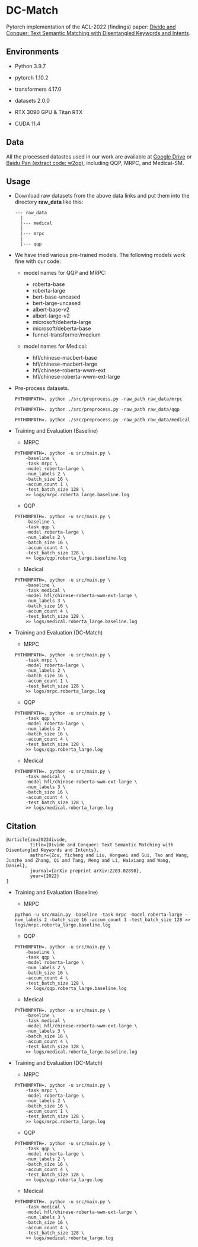 # DC-Match

Pytorch implementation of the ACL-2022 (findings) paper: [Divide and Conquer: Text Semantic Matching with Disentangled Keywords and Intents](https://arxiv.org/abs/2203.02898).

## Environments

* Python 3.9.7
 
* pytorch 1.10.2

* transformers 4.17.0

* datasets 2.0.0

* RTX 3090 GPU & Titan RTX

* CUDA 11.4

## Data

All the processed datastes used in our work are available at [Google Drive](https://drive.google.com/file/d/1OugsTLxqdoxAWaC93hn8xAoiMzjdxjXg/view?usp=sharing) or [Baidu Pan  (extract code: w2op)](https://pan.baidu.com/s/1H1fpJJL9wZEMDicdBOemwg?pwd=w2op), including QQP, MRPC, and Medical-SM.

## Usage

* Download raw datasets from the above data links and put them into the directory **raw_data** like this:

	```
	--- raw_data
	  |
	  |--- medical
	  |
      |--- mrpc
      |
      |--- qqp
	```

* We have tried various pre-trained models. The following models work fine with our code:

    * model names for QQP and MRPC:
        - roberta-base
        - roberta-large
        - bert-base-uncased
        - bert-large-uncased
        - albert-base-v2
        - albert-large-v2
        - microsoft/deberta-large
        - microsoft/deberta-base
        - funnel-transformer/medium

    * model names for Medical:
        - hfl/chinese-macbert-base
        - hfl/chinese-macbert-large
        - hfl/chinese-roberta-wwm-ext
        - hfl/chinese-roberta-wwm-ext-large

* Pre-process datasets.

    ```
    PYTHONPATH=. python ./src/preprocess.py -raw_path raw_data/mrpc
    ```
    ```
    PYTHONPATH=. python ./src/preprocess.py -raw_path raw_data/qqp
    ```
    ```
    PYTHONPATH=. python ./src/preprocess.py -raw_path raw_data/medical
    ```

* Training and Evaluation (Baseline)

    * MRPC
    ```
    PYTHONPATH=. python -u src/main.py \
        -baseline \
        -task mrpc \
        -model roberta-large \
        -num_labels 2 \
        -batch_size 16 \
        -accum_count 1 \
        -test_batch_size 128 \
        >> logs/mrpc.roberta_large.baseline.log
    ```

    * QQP
    ```
    PYTHONPATH=. python -u src/main.py \
        -baseline \
        -task qqp \
        -model roberta-large \
        -num_labels 2 \
        -batch_size 16 \
        -accum_count 4 \
        -test_batch_size 128 \
        >> logs/qqp.roberta_large.baseline.log
    ```

    * Medical
    ```
    PYTHONPATH=. python -u src/main.py \
        -baseline \
        -task medical \
        -model hfl/chinese-roberta-wwm-ext-large \
        -num_labels 3 \
        -batch_size 16 \
        -accum_count 4 \
        -test_batch_size 128 \
        >> logs/medical.roberta_large.baseline.log
    ```

* Training and Evaluation (DC-Match)

    * MRPC
    ```
    PYTHONPATH=. python -u src/main.py \
        -task mrpc \
        -model roberta-large \
        -num_labels 2 \
        -batch_size 16 \
        -accum_count 1 \
        -test_batch_size 128 \
        >> logs/mrpc.roberta_large.log
    ```

    * QQP
    ```
    PYTHONPATH=. python -u src/main.py \
        -task qqp \
        -model roberta-large \
        -num_labels 2 \
        -batch_size 16 \
        -accum_count 4 \
        -test_batch_size 128 \
        >> logs/qqp.roberta_large.log
    ```

    * Medical
    ```
    PYTHONPATH=. python -u src/main.py \
        -task medical \
        -model hfl/chinese-roberta-wwm-ext-large \
        -num_labels 3 \
        -batch_size 16 \
        -accum_count 4 \
        -test_batch_size 128 \
        >> logs/medical.roberta_large.log
    ```

## Citation

    @article{zou2022divide,
             title={Divide and Conquer: Text Semantic Matching with Disentangled Keywords and Intents},
             author={Zou, Yicheng and Liu, Hongwei and Gui, Tao and Wang, Junzhe and Zhang, Qi and Tang, Meng and Li, Haixiang and Wang, Daniel},
             journal={arXiv preprint arXiv:2203.02898},
             year={2022}
    }

* Training and Evaluation (Baseline)

    * MRPC
    ```
    python -u src/main.py -baseline -task mrpc -model roberta-large -num_labels 2 -batch_size 16 -accum_count 1 -test_batch_size 128 >> logs/mrpc.roberta_large.baseline.log
    ```

    * QQP
    ```
    PYTHONPATH=. python -u src/main.py \
        -baseline \
        -task qqp \
        -model roberta-large \
        -num_labels 2 \
        -batch_size 16 \
        -accum_count 4 \
        -test_batch_size 128 \
        >> logs/qqp.roberta_large.baseline.log
    ```

    * Medical
    ```
    PYTHONPATH=. python -u src/main.py \
        -baseline \
        -task medical \
        -model hfl/chinese-roberta-wwm-ext-large \
        -num_labels 3 \
        -batch_size 16 \
        -accum_count 4 \
        -test_batch_size 128 \
        >> logs/medical.roberta_large.baseline.log
    ```

* Training and Evaluation (DC-Match)

    * MRPC
    ```
    PYTHONPATH=. python -u src/main.py \
        -task mrpc \
        -model roberta-large \
        -num_labels 2 \
        -batch_size 16 \
        -accum_count 1 \
        -test_batch_size 128 \
        >> logs/mrpc.roberta_large.log
    ```

    * QQP
    ```
    PYTHONPATH=. python -u src/main.py \
        -task qqp \
        -model roberta-large \
        -num_labels 2 \
        -batch_size 16 \
        -accum_count 4 \
        -test_batch_size 128 \
        >> logs/qqp.roberta_large.log
    ```

    * Medical
    ```
    PYTHONPATH=. python -u src/main.py \
        -task medical \
        -model hfl/chinese-roberta-wwm-ext-large \
        -num_labels 3 \
        -batch_size 16 \
        -accum_count 4 \
        -test_batch_size 128 \
        >> logs/medical.roberta_large.log
    ```
